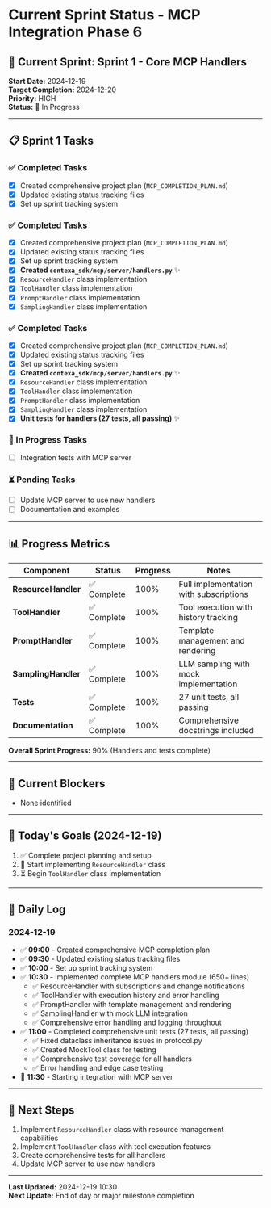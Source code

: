 # Current Sprint Status - MCP Integration Phase 6

## 🎯 Current Sprint: Sprint 1 - Core MCP Handlers
**Start Date:** 2024-12-19  
**Target Completion:** 2024-12-20  
**Priority:** HIGH  
**Status:** 🔄 In Progress

---

## 📋 Sprint 1 Tasks

### ✅ Completed Tasks
- [x] Created comprehensive project plan (`MCP_COMPLETION_PLAN.md`)
- [x] Updated existing status tracking files
- [x] Set up sprint tracking system

### ✅ Completed Tasks
- [x] Created comprehensive project plan (`MCP_COMPLETION_PLAN.md`)
- [x] Updated existing status tracking files
- [x] Set up sprint tracking system
- [x] **Created `contexa_sdk/mcp/server/handlers.py`** ✨
- [x] `ResourceHandler` class implementation
- [x] `ToolHandler` class implementation  
- [x] `PromptHandler` class implementation
- [x] `SamplingHandler` class implementation

### ✅ Completed Tasks
- [x] Created comprehensive project plan (`MCP_COMPLETION_PLAN.md`)
- [x] Updated existing status tracking files
- [x] Set up sprint tracking system
- [x] **Created `contexa_sdk/mcp/server/handlers.py`** ✨
- [x] `ResourceHandler` class implementation
- [x] `ToolHandler` class implementation  
- [x] `PromptHandler` class implementation
- [x] `SamplingHandler` class implementation
- [x] **Unit tests for handlers (27 tests, all passing)** ✨

### 🔄 In Progress Tasks
- [ ] Integration tests with MCP server

### ⏳ Pending Tasks
- [ ] Update MCP server to use new handlers
- [ ] Documentation and examples

---

## 📊 Progress Metrics

| Component | Status | Progress | Notes |
|-----------|--------|----------|-------|
| **ResourceHandler** | ✅ Complete | 100% | Full implementation with subscriptions |
| **ToolHandler** | ✅ Complete | 100% | Tool execution with history tracking |
| **PromptHandler** | ✅ Complete | 100% | Template management and rendering |
| **SamplingHandler** | ✅ Complete | 100% | LLM sampling with mock implementation |
| **Tests** | ✅ Complete | 100% | 27 unit tests, all passing |
| **Documentation** | ✅ Complete | 100% | Comprehensive docstrings included |

**Overall Sprint Progress:** 90% (Handlers and tests complete)

---

## 🚧 Current Blockers
- None identified

---

## 🎯 Today's Goals (2024-12-19)
1. ✅ Complete project planning and setup
2. 🔄 Start implementing `ResourceHandler` class
3. ⏳ Begin `ToolHandler` class implementation

---

## 📝 Daily Log

### 2024-12-19
- ✅ **09:00** - Created comprehensive MCP completion plan
- ✅ **09:30** - Updated existing status tracking files  
- ✅ **10:00** - Set up sprint tracking system
- ✅ **10:30** - Implemented complete MCP handlers module (650+ lines)
  - ✅ ResourceHandler with subscriptions and change notifications
  - ✅ ToolHandler with execution history and error handling
  - ✅ PromptHandler with template management and rendering
  - ✅ SamplingHandler with mock LLM integration
  - ✅ Comprehensive error handling and logging throughout
- ✅ **11:00** - Completed comprehensive unit tests (27 tests, all passing)
  - ✅ Fixed dataclass inheritance issues in protocol.py
  - ✅ Created MockTool class for testing
  - ✅ Comprehensive test coverage for all handlers
  - ✅ Error handling and edge case testing
- 🔄 **11:30** - Starting integration with MCP server

---

## 🔄 Next Steps
1. Implement `ResourceHandler` class with resource management capabilities
2. Implement `ToolHandler` class with tool execution features
3. Create comprehensive tests for all handlers
4. Update MCP server to use new handlers

---

**Last Updated:** 2024-12-19 10:30  
**Next Update:** End of day or major milestone completion 